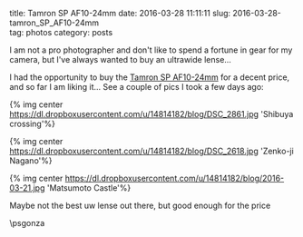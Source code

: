 title: Tamron SP AF10-24mm
date: 2016-03-28 11:11:11
slug: 2016-03-28-tamron_SP_AF10-24mm  
tag: photos
category: posts

I am not a pro photographer and don't like to spend a fortune in gear for my camera, but I've always wanted to buy an ultrawide lense...

I had the opportunity to buy the [Tamron SP AF10-24mm](http://www.dpreview.com/reviews/tamron-10-24-3p5-5p6-n15) for a decent price, and so far I am liking it... See a couple of pics I took a few days ago:

{% img center https://dl.dropboxusercontent.com/u/14814182/blog/DSC_2861.jpg 'Shibuya crossing'%}

{% img center https://dl.dropboxusercontent.com/u/14814182/blog/DSC_2618.jpg 'Zenko-ji Nagano'%}

{% img center https://dl.dropboxusercontent.com/u/14814182/blog/2016-03-21.jpg 'Matsumoto Castle'%}

Maybe not the best uw lense out there, but good enough for the price

\\psgonza
